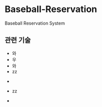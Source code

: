 # Baseball-Reservation
Baseball Reservation System

관련 기술
-----------------

- 와
- 우
- 와
- zz
+
- zz
+ 
